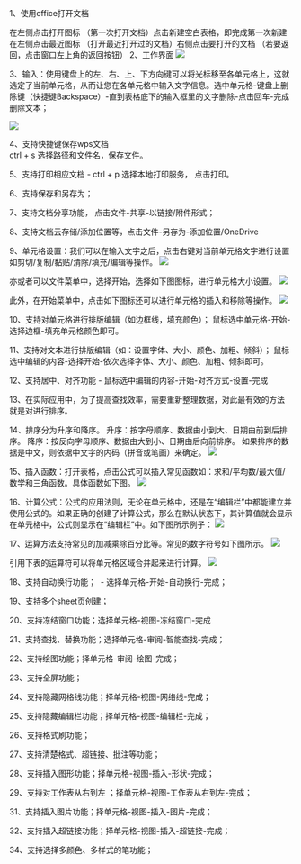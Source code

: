 

1、使用office打开文档

   在左侧点击打开图标 （第一次打开文档）点击新建空白表格，即完成第一次新建
   在左侧点击最近图标 （打开最近打开过的文档）右侧点击要打开的文档 （若要返回，点击窗口左上角的返回按钮）
2、工作界面
![](https://github.com/openthos/community-analysis/blob/master/pic/office/%E5%B7%A5%E4%BD%9C%E7%95%8C%E9%9D%A2.png)
  
3、输入：使用键盘上的左、右、上、下方向键可以将光标移至各单元格上，这就选定了当前单元格，从而让您在各单元格中输入文字信息。选中单元格-键盘上删除键（快捷键Backspace）-直到表格底下的输入框里的文字删除-点击回车-完成删除文本； 

![](https://github.com/openthos/community-analysis/blob/master/pic/office/%E8%BE%93%E5%85%A5.png)


4、支持快捷键保存wps文档  
    ctrl + s 选择路径和文件名，保存文件。

5、支持打印相应文档    - ctrl + p 选择本地打印服务， 点击打印。

6、支持保存和另存为；

7、支持文档分享功能， 点击文件-共享-以链接/附件形式；

8、支持文档云存储/添加位置等，点击文件-另存为-添加位置/OneDrive

9、单元格设置：我们可以在输入文字之后，点击右键对当前单元格文字进行设置如剪切/复制/黏贴/清除/填充/编辑等操作。
![](https://github.com/openthos/community-analysis/blob/master/pic/office/%E5%8D%95%E5%85%83%E6%A0%BC%E8%AE%BE%E7%BD%AE1.png)

亦或者可以文件菜单中，选择开始，选择如下图图标，进行单元格大小设置。
![](https://github.com/openthos/community-analysis/blob/master/pic/office/%E5%8D%95%E5%85%83%E6%A0%BC%E8%AE%BE%E7%BD%AE2.png)

此外，在开始菜单中，点击如下图标还可以进行单元格的插入和移除等操作。
![](https://github.com/openthos/community-analysis/blob/master/pic/office/%E5%8D%95%E5%85%83%E6%A0%BC%E8%AE%BE%E7%BD%AE3.png)

10、支持对单元格进行排版编辑（如边框线，填充颜色）； 鼠标选中单元格-开始-选择边框-填充单元格颜色即可。

11、支持对文本进行排版编辑（如：设置字体、大小、颜色、加粗、倾斜）； 鼠标选中编辑的内容-选择开始-依次选择字体、大小、颜色、加粗、倾斜即可。

12、支持居中、对齐功能  - 鼠标选中编辑的内容-开始-对齐方式-设置-完成

13、在实际应用中，为了提高查找效率，需要重新整理数据，对此最有效的方法就是对进行排序。

14、排序分为升序和降序。
升序：按字母顺序、数据由小到大、日期由前到后排序。
降序：按反向字母顺序、数据由大到小、日期由后向前排序。
如果排序的数据是中文，则依据中文字的内码（拼音或笔画）来确定。
![](https://github.com/openthos/community-analysis/blob/master/pic/office/%E5%8D%87%E5%BA%8F%E5%92%8C%E9%99%8D%E5%BA%8F.png)

15、插入函数：打开表格，点击公式可以插入常见函数如：求和/平均数/最大值/数学和三角函数。具体函数如下图。
![](https://github.com/openthos/community-analysis/blob/master/pic/office/%E6%8F%92%E5%85%A5%E5%87%BD%E6%95%B0.png)

16、计算公式：公式的应用法则，无论在单元格中，还是在“编辑栏”中都能建立并使用公式的。如果正确的创建了计算公式，那么在默认状态下，其计算值就会显示在单元格中，公式则显示在“编辑栏”中。如下图所示例子：
![](https://github.com/openthos/community-analysis/blob/master/pic/office/%E5%85%AC%E5%BC%8F.png)

17、运算方法支持常见的加减乘除百分比等。常见的数字符号如下图所示。
![](https://github.com/openthos/community-analysis/blob/master/pic/office/%E8%BF%90%E7%AE%97%E7%AC%A6%E5%8F%B7.png)

引用下表的运算符可以将单元格区域合并起来进行计算。 
![](https://github.com/openthos/community-analysis/blob/master/pic/office/%E8%BF%90%E7%AE%97%E7%AC%A6%E5%8F%B72.png)

18、支持自动换行功能；  - 选择单元格-开始-自动换行-完成；

19、支持多个sheet页创建； 

20、支持冻结窗口功能；选择单元格-视图-冻结窗口-完成
 
21、支持查找、替换功能；选择单元格-审阅-智能查找-完成；

22、支持绘图功能；择单元格-审阅-绘图-完成；

23、支持全屏功能；

24、支持隐藏网格线功能；择单元格-视图-网络线-完成；

25、支持隐藏编辑栏功能；择单元格-视图-编辑栏-完成；

26、支持格式刷功能；

27、支持清楚格式、超链接、批注等功能；

28、支持插入图形功能；择单元格-视图-插入-形状-完成；

29、支持对工作表从右到左 ；择单元格-视图-工作表从右到左-完成；

31、支持插入图片功能；择单元格-视图-插入-图片-完成；

32、支持插入超链接功能；择单元格-视图-插入-超链接-完成；
 
34、支持选择多颜色、多样式的笔功能；
